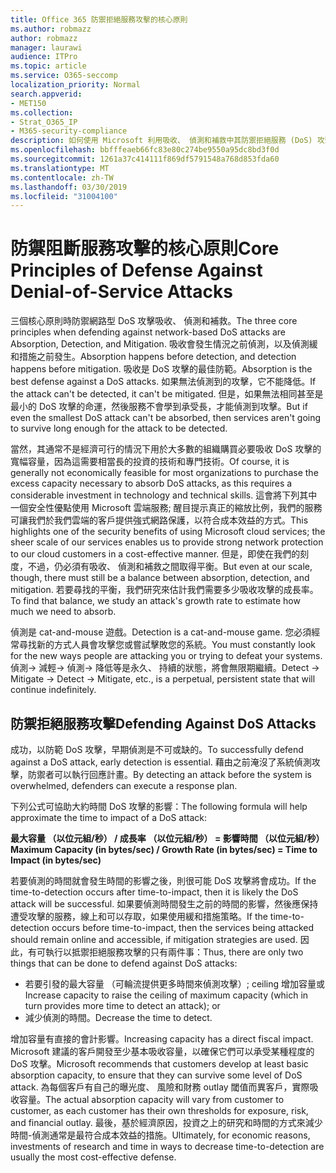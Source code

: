```yaml
---
title: Office 365 防禦拒絕服務攻擊的核心原則
ms.author: robmazz
author: robmazz
manager: laurawi
audience: ITPro
ms.topic: article
ms.service: O365-seccomp
localization_priority: Normal
search.appverid:
- MET150
ms.collection:
- Strat_O365_IP
- M365-security-compliance
description: 如何使用 Microsoft 利用吸收、 偵測和補救中其防禦拒絕服務 (DoS) 攻擊的核心原則。
ms.openlocfilehash: bbfffeaeb66fc83e80c274be9550a95dc8bd3f0d
ms.sourcegitcommit: 1261a37c414111f869df5791548a768d853fda60
ms.translationtype: MT
ms.contentlocale: zh-TW
ms.lasthandoff: 03/30/2019
ms.locfileid: "31004100"
---
```

# <a name="core-principles-of-defense-against-denial-of-service-attacks"></a><span data-ttu-id="2c1b4-103">防禦阻斷服務攻擊的核心原則</span><span class="sxs-lookup"><span data-stu-id="2c1b4-103">Core Principles of Defense Against Denial-of-Service Attacks</span></span>

<span data-ttu-id="2c1b4-104">三個核心原則時防禦網路型 DoS 攻擊吸收、 偵測和補救。</span><span class="sxs-lookup"><span data-stu-id="2c1b4-104">The three core principles when defending against network-based DoS attacks are Absorption, Detection, and Mitigation.</span></span>
<span data-ttu-id="2c1b4-105">吸收會發生情況之前偵測，以及偵測緩和措施之前發生。</span><span class="sxs-lookup"><span data-stu-id="2c1b4-105">Absorption happens before detection, and detection happens before mitigation.</span></span> <span data-ttu-id="2c1b4-106">吸收是 DoS 攻擊的最佳防範。</span><span class="sxs-lookup"><span data-stu-id="2c1b4-106">Absorption is the best defense against a DoS attacks.</span></span> <span data-ttu-id="2c1b4-107">如果無法偵測到的攻擊，它不能降低。</span><span class="sxs-lookup"><span data-stu-id="2c1b4-107">If the attack can't be detected, it can't be mitigated.</span></span> <span data-ttu-id="2c1b4-108">但是，如果無法相同甚至是最小的 DoS 攻擊的命運，然後服務不會學到承受長，才能偵測到攻擊。</span><span class="sxs-lookup"><span data-stu-id="2c1b4-108">But if even the smallest DoS attack can't be absorbed, then services aren't going to survive long enough for the attack to be detected.</span></span>

<span data-ttu-id="2c1b4-109">當然，其通常不是經濟可行的情況下用於大多數的組織購買必要吸收 DoS 攻擊的寬幅容量，因為這需要相當長的投資的技術和專門技術。</span><span class="sxs-lookup"><span data-stu-id="2c1b4-109">Of course, it is generally not economically feasible for most organizations to purchase the excess capacity necessary to absorb DoS attacks, as this requires a considerable investment in technology and technical skills.</span></span> <span data-ttu-id="2c1b4-110">這會將下列其中一個安全性優點使用 Microsoft 雲端服務; 醒目提示真正的縮放比例，我們的服務可讓我們於我們雲端的客戶提供強式網路保護，以符合成本效益的方式。</span><span class="sxs-lookup"><span data-stu-id="2c1b4-110">This highlights one of the security benefits of using Microsoft cloud services; the sheer scale of our services enables us to provide strong network protection to our cloud customers in a cost-effective manner.</span></span> <span data-ttu-id="2c1b4-111">但是，即使在我們的刻度，不過，仍必須有吸收、 偵測和補救之間取得平衡。</span><span class="sxs-lookup"><span data-stu-id="2c1b4-111">But even at our scale, though, there must still be a balance between absorption, detection, and mitigation.</span></span> <span data-ttu-id="2c1b4-112">若要尋找的平衡，我們研究來估計我們需要多少吸收攻擊的成長率。</span><span class="sxs-lookup"><span data-stu-id="2c1b4-112">To find that balance, we study an attack's growth rate to estimate how much we need to absorb.</span></span>

<span data-ttu-id="2c1b4-113">偵測是 cat-and-mouse 遊戲。</span><span class="sxs-lookup"><span data-stu-id="2c1b4-113">Detection is a cat-and-mouse game.</span></span> <span data-ttu-id="2c1b4-114">您必須經常尋找新的方式人員會攻擊您或嘗試擊敗您的系統。</span><span class="sxs-lookup"><span data-stu-id="2c1b4-114">You must constantly look for the new ways people are attacking you or trying to defeat your systems.</span></span> <span data-ttu-id="2c1b4-115">偵測-> 減輕-> 偵測-> 降低等是永久、 持續的狀態，將會無限期繼續。</span><span class="sxs-lookup"><span data-stu-id="2c1b4-115">Detect -> Mitigate -> Detect -> Mitigate, etc., is a perpetual, persistent state that will continue indefinitely.</span></span>

## <a name="defending-against-dos-attacks"></a><span data-ttu-id="2c1b4-116">防禦拒絕服務攻擊</span><span class="sxs-lookup"><span data-stu-id="2c1b4-116">Defending Against DoS Attacks</span></span>

<span data-ttu-id="2c1b4-117">成功，以防範 DoS 攻擊，早期偵測是不可或缺的。</span><span class="sxs-lookup"><span data-stu-id="2c1b4-117">To successfully defend against a DoS attack, early detection is essential.</span></span> <span data-ttu-id="2c1b4-118">藉由之前淹沒了系統偵測攻擊，防禦者可以執行回應計畫。</span><span class="sxs-lookup"><span data-stu-id="2c1b4-118">By detecting an attack before the system is overwhelmed, defenders can execute a response plan.</span></span>

<span data-ttu-id="2c1b4-119">下列公式可協助大約時間 DoS 攻擊的影響：</span><span class="sxs-lookup"><span data-stu-id="2c1b4-119">The following formula will help approximate the time to impact of a DoS attack:</span></span>

   <span data-ttu-id="2c1b4-120">**最大容量 （以位元組/秒） / 成長率 （以位元組/秒） = 影響時間 （以位元組/秒）**</span><span class="sxs-lookup"><span data-stu-id="2c1b4-120">**Maximum Capacity (in bytes/sec) / Growth Rate (in bytes/sec) = Time to Impact (in bytes/sec)**</span></span>

<span data-ttu-id="2c1b4-121">若要偵測的時間就會發生時間的影響之後，則很可能 DoS 攻擊將會成功。</span><span class="sxs-lookup"><span data-stu-id="2c1b4-121">If the time-to-detection occurs after time-to-impact, then it is likely the DoS attack will be successful.</span></span> <span data-ttu-id="2c1b4-122">如果要偵測時間發生之前的時間的影響，然後應保持遭受攻擊的服務，線上和可以存取，如果使用緩和措施策略。</span><span class="sxs-lookup"><span data-stu-id="2c1b4-122">If the time-to-detection occurs before time-to-impact, then the services being attacked should remain online and accessible, if mitigation strategies are used.</span></span> <span data-ttu-id="2c1b4-123">因此，有可執行以抵禦拒絕服務攻擊的只有兩件事：</span><span class="sxs-lookup"><span data-stu-id="2c1b4-123">Thus, there are only two things that can be done to defend against DoS attacks:</span></span>
- <span data-ttu-id="2c1b4-124">若要引發的最大容量 （可輪流提供更多時間來偵測攻擊）; ceiling 增加容量或</span><span class="sxs-lookup"><span data-stu-id="2c1b4-124">Increase capacity to raise the ceiling of maximum capacity (which in turn provides more time to detect an attack); or</span></span>
- <span data-ttu-id="2c1b4-125">減少偵測的時間。</span><span class="sxs-lookup"><span data-stu-id="2c1b4-125">Decrease the time to detect.</span></span>

<span data-ttu-id="2c1b4-126">增加容量有直接的會計影響。</span><span class="sxs-lookup"><span data-stu-id="2c1b4-126">Increasing capacity has a direct fiscal impact.</span></span> <span data-ttu-id="2c1b4-127">Microsoft 建議的客戶開發至少基本吸收容量，以確保它們可以承受某種程度的 DoS 攻擊。</span><span class="sxs-lookup"><span data-stu-id="2c1b4-127">Microsoft recommends that customers develop at least basic absorption capacity, to ensure that they can survive some level of DoS attack.</span></span> <span data-ttu-id="2c1b4-128">為每個客戶有自己的曝光度、 風險和財務 outlay 閾值而異客戶，實際吸收容量。</span><span class="sxs-lookup"><span data-stu-id="2c1b4-128">The actual absorption capacity will vary from customer to customer, as each customer has their own thresholds for exposure, risk, and financial outlay.</span></span> <span data-ttu-id="2c1b4-129">最後，基於經濟原因，投資之上的研究和時間的方式來減少時間-偵測通常是最符合成本效益的措施。</span><span class="sxs-lookup"><span data-stu-id="2c1b4-129">Ultimately, for economic reasons, investments of research and time in ways to decrease time-to-detection are usually the most cost-effective defense.</span></span>
